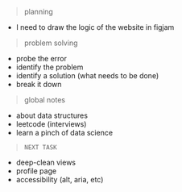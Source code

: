 > planning
* I need to draw the logic of the website in figjam

> problem solving
* probe the error
* identify the problem
* identify a solution (what needs to be done)
* break it down

> global notes
* about data structures
* leetcode (interviews)
* learn a pinch of data science

> `NEXT TASK`
* deep-clean views
* profile page
* accessibility (alt, aria, etc)